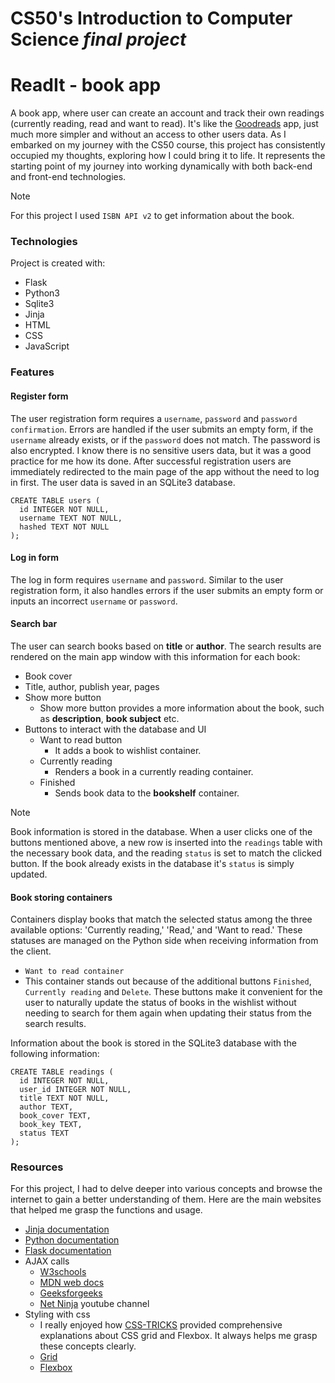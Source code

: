 # CS50's Introduction to Computer Science _final project_

# ReadIt - book app

A book app, where user can create an account and track their own readings (currently reading, read and want to read). It's like the [Goodreads](https://www.goodreads.com/) app, just much more simpler and without an access to other users data. As I embarked on my journey with the CS50 course, this project has consistently occupied my thoughts, exploring how I could bring it to life. It represents the starting point of my journey into working dynamically with both back-end and front-end technologies.

> [!NOTE]
> For this project I used `ISBN API v2` to get information about the book.

### Technologies

Project is created with:

- Flask
- Python3
- Sqlite3
- Jinja
- HTML
- CSS
- JavaScript

### Features

#### Register form

The user registration form requires a `username`, `password` and `password confirmation`. Errors are handled if the user submits an empty form, if the `username` already exists, or if the `password` does not match. The password is also encrypted. I know there is no sensitive users data, but it was a good practice for me how its done. After successful registration users are immediately redirected to the main page of the app without the need to log in first. The user data is saved in an SQLite3 database.

```
CREATE TABLE users (
  id INTEGER NOT NULL,
  username TEXT NOT NULL,
  hashed TEXT NOT NULL
);
```

#### Log in form

The log in form requires `username` and `password`. Similar to the user registration form, it also handles errors if the user submits an empty form or inputs an incorrect `username` or `password`.

#### Search bar

The user can search books based on **title** or **author**. The search results are rendered on the main app window with this information for each book:

- Book cover
- Title, author, publish year, pages
- Show more button
  - Show more button provides a more information about the book, such as **description**, **book subject** etc.
- Buttons to interact with the database and UI
  - Want to read button
    - It adds a book to wishlist container.
  - Currently reading
    - Renders a book in a currently reading container.
  - Finished
    - Sends book data to the **bookshelf** container.

> [!NOTE]
> Book information is stored in the database. When a user clicks one of the buttons mentioned above, a new row is inserted into the `readings` table with the necessary book data, and the reading `status` is set to match the clicked button. If the book already exists in the database it's `status` is simply updated.

#### Book storing containers

Containers display books that match the selected status among the three available options: 'Currently reading,' 'Read,' and 'Want to read.' These statuses are managed on the Python side when receiving information from the client.

- `Want to read container`
- This container stands out because of the additional buttons `Finished`, `Currently reading` and `Delete`. These buttons make it convenient for the user to naturally update the status of books in the wishlist without needing to search for them again when updating their status from the search results.

Information about the book is stored in the SQLite3 database with the following information:

```
CREATE TABLE readings (
  id INTEGER NOT NULL,
  user_id INTEGER NOT NULL,
  title TEXT NOT NULL,
  author TEXT,
  book_cover TEXT,
  book_key TEXT,
  status TEXT
);
```

### Resources

For this project, I had to delve deeper into various concepts and browse the internet to gain a better understanding of them. Here are the main websites that helped me grasp the functions and usage.

- [Jinja documentation](https://jinja.palletsprojects.com/en/3.1.x/)
- [Python documentation](https://docs.python.org/3/)
- [Flask documentation](https://flask.palletsprojects.com/en/2.3.x/)
- AJAX calls
  - [W3schools](https://www.w3schools.com/xml/ajax_intro.asp)
  - [MDN web docs](https://developer.mozilla.org/en-US/docs/Web/Guide/AJAX)
  - [Geeksforgeeks](https://www.geeksforgeeks.org/how-to-make-ajax-call-from-javascript/)
  - [Net Ninja](https://www.youtube.com/watch?v=h0ZUpPiV1ac&t=719s&ab_channel=NetNinja) youtube channel
- Styling with css
  - I really enjoyed how [CSS-TRICKS](https://css-tricks.com/) provided comprehensive explanations about CSS grid and Flexbox. It always helps me grasp these concepts clearly.
  - [Grid](https://css-tricks.com/snippets/css/complete-guide-grid/)
  - [Flexbox](https://css-tricks.com/snippets/css/a-guide-to-flexbox/)
